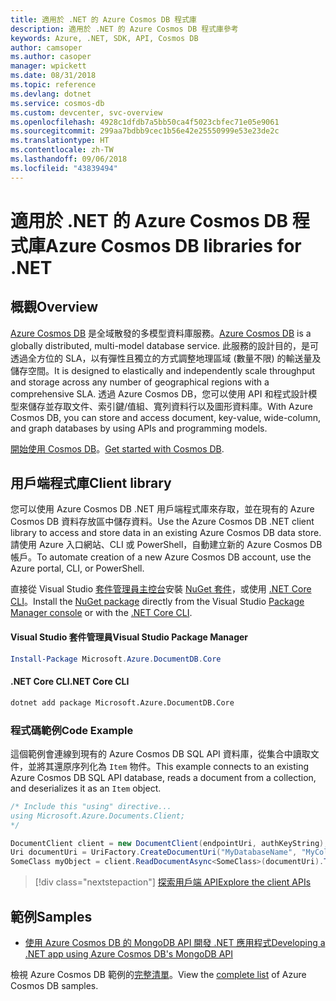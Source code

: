 ```yaml
---
title: 適用於 .NET 的 Azure Cosmos DB 程式庫
description: 適用於 .NET 的 Azure Cosmos DB 程式庫參考
keywords: Azure, .NET, SDK, API, Cosmos DB
author: camsoper
ms.author: casoper
manager: wpickett
ms.date: 08/31/2018
ms.topic: reference
ms.devlang: dotnet
ms.service: cosmos-db
ms.custom: devcenter, svc-overview
ms.openlocfilehash: 4928c1dfdb7a5bb50ca4f5023cbfec71e05e9061
ms.sourcegitcommit: 299aa7bdbb9cec1b56e42e25550999e53e23de2c
ms.translationtype: HT
ms.contentlocale: zh-TW
ms.lasthandoff: 09/06/2018
ms.locfileid: "43839494"
---
```

# <a name="azure-cosmos-db-libraries-for-net"></a><span data-ttu-id="c88f0-104">適用於 .NET 的 Azure Cosmos DB 程式庫</span><span class="sxs-lookup"><span data-stu-id="c88f0-104">Azure Cosmos DB libraries for .NET</span></span>

## <a name="overview"></a><span data-ttu-id="c88f0-105">概觀</span><span class="sxs-lookup"><span data-stu-id="c88f0-105">Overview</span></span>

<span data-ttu-id="c88f0-106">[Azure Cosmos DB](https://docs.microsoft.com/azure/cosmos-db/introduction) 是全域散發的多模型資料庫服務。</span><span class="sxs-lookup"><span data-stu-id="c88f0-106">[Azure Cosmos DB](https://docs.microsoft.com/azure/cosmos-db/introduction) is a globally distributed, multi-model database service.</span></span> <span data-ttu-id="c88f0-107">此服務的設計目的，是可透過全方位的 SLA，以有彈性且獨立的方式調整地理區域 (數量不限) 的輸送量及儲存空間。</span><span class="sxs-lookup"><span data-stu-id="c88f0-107">It is designed to elastically and independently scale throughput and storage across any number of geographical regions with a comprehensive SLA.</span></span> <span data-ttu-id="c88f0-108">透過 Azure Cosmos DB，您可以使用 API 和程式設計模型來儲存並存取文件、索引鍵/值組、寬列資料行以及圖形資料庫。</span><span class="sxs-lookup"><span data-stu-id="c88f0-108">With Azure Cosmos DB, you can store and access document, key-value, wide-column, and graph databases by using APIs and programming models.</span></span> 

<span data-ttu-id="c88f0-109">[開始使用 Cosmos DB](https://docs.microsoft.com/azure/cosmos-db/create-sql-api-dotnet)。</span><span class="sxs-lookup"><span data-stu-id="c88f0-109">[Get started with Cosmos DB](https://docs.microsoft.com/azure/cosmos-db/create-sql-api-dotnet).</span></span>

## <a name="client-library"></a><span data-ttu-id="c88f0-110">用戶端程式庫</span><span class="sxs-lookup"><span data-stu-id="c88f0-110">Client library</span></span>

<span data-ttu-id="c88f0-111">您可以使用 Azure Cosmos DB .NET 用戶端程式庫來存取，並在現有的 Azure Cosmos DB 資料存放區中儲存資料。</span><span class="sxs-lookup"><span data-stu-id="c88f0-111">Use the Azure Cosmos DB .NET client library to access and store data in an existing Azure Cosmos DB data store.</span></span> <span data-ttu-id="c88f0-112">請使用 Azure 入口網站、CLI 或 PowerShell，自動建立新的 Azure Cosmos DB 帳戶。</span><span class="sxs-lookup"><span data-stu-id="c88f0-112">To automate creation of a new Azure Cosmos DB account, use the Azure portal, CLI, or PowerShell.</span></span>

<span data-ttu-id="c88f0-113">直接從 Visual Studio [套件管理員主控台][PackageManager]安裝 [NuGet 套件](https://www.nuget.org/packages/Microsoft.Azure.DocumentDB.Core)，或使用 [.NET Core CLI][DotNetCLI]。</span><span class="sxs-lookup"><span data-stu-id="c88f0-113">Install the [NuGet package](https://www.nuget.org/packages/Microsoft.Azure.DocumentDB.Core) directly from the Visual Studio [Package Manager console][PackageManager] or with the [.NET Core CLI][DotNetCLI].</span></span>

#### <a name="visual-studio-package-manager"></a><span data-ttu-id="c88f0-114">Visual Studio 套件管理員</span><span class="sxs-lookup"><span data-stu-id="c88f0-114">Visual Studio Package Manager</span></span>

```powershell
Install-Package Microsoft.Azure.DocumentDB.Core
```

#### <a name="net-core-cli"></a><span data-ttu-id="c88f0-115">.NET Core CLI</span><span class="sxs-lookup"><span data-stu-id="c88f0-115">.NET Core CLI</span></span>

```bash
dotnet add package Microsoft.Azure.DocumentDB.Core
```

### <a name="code-example"></a><span data-ttu-id="c88f0-116">程式碼範例</span><span class="sxs-lookup"><span data-stu-id="c88f0-116">Code Example</span></span>

<span data-ttu-id="c88f0-117">這個範例會連線到現有的 Azure Cosmos DB SQL API 資料庫，從集合中讀取文件，並將其還原序列化為 `Item` 物件。</span><span class="sxs-lookup"><span data-stu-id="c88f0-117">This example connects to an existing Azure Cosmos DB SQL API database, reads a document from a collection, and deserializes it as an `Item` object.</span></span>   

```csharp
/* Include this "using" directive...
using Microsoft.Azure.Documents.Client;
*/

DocumentClient client = new DocumentClient(endpointUri, authKeyString);
Uri documentUri = UriFactory.CreateDocumentUri("MyDatabaseName", "MyCollectionName", "DocumentId");
SomeClass myObject = client.ReadDocumentAsync<SomeClass>(documentUri).ToString();
```

> [!div class="nextstepaction"]
> [<span data-ttu-id="c88f0-118">探索用戶端 API</span><span class="sxs-lookup"><span data-stu-id="c88f0-118">Explore the client APIs</span></span>](/dotnet/api/overview/azure/cosmosdb/client)

## <a name="samples"></a><span data-ttu-id="c88f0-119">範例</span><span class="sxs-lookup"><span data-stu-id="c88f0-119">Samples</span></span>

* [<span data-ttu-id="c88f0-120">使用 Azure Cosmos DB 的 MongoDB API 開發 .NET 應用程式</span><span class="sxs-lookup"><span data-stu-id="c88f0-120">Developing a .NET app using Azure Cosmos DB's MongoDB API</span></span>](https://azure.microsoft.com/resources/samples/azure-cosmos-db-mongodb-dotnet-getting-started/)

<span data-ttu-id="c88f0-121">檢視 Azure Cosmos DB 範例的[完整清單](https://azure.microsoft.com/resources/samples/?platform=dotnet&term=cosmosdb)。</span><span class="sxs-lookup"><span data-stu-id="c88f0-121">View the [complete list](https://azure.microsoft.com/resources/samples/?platform=dotnet&term=cosmosdb) of Azure Cosmos DB samples.</span></span>

[PackageManager]: https://docs.microsoft.com/nuget/tools/package-manager-console
[DotNetCLI]: https://docs.microsoft.com/dotnet/core/tools/dotnet-add-package
